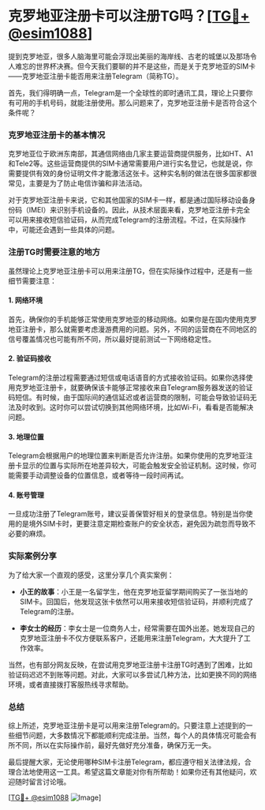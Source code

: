# 克罗地亚注册卡可以注册TG吗？[[TG💪+ @esim1088](https://t.me/s/esim1088)]

提到克罗地亚，很多人脑海里可能会浮现出美丽的海岸线、古老的城堡以及那场令人难忘的世界杯决赛。但今天我们要聊的并不是这些，而是关于克罗地亚的SIM卡——克罗地亚注册卡能否用来注册Telegram（简称TG）。

首先，我们得明确一点，Telegram是一个全球性的即时通讯工具，理论上只要你有可用的手机号码，就能注册使用。那么问题来了，克罗地亚注册卡是否符合这个条件呢？

### 克罗地亚注册卡的基本情况

克罗地亚位于欧洲东南部，其通信网络由几家主要运营商提供服务，比如HT、A1和Tele2等。这些运营商提供的SIM卡通常需要用户进行实名登记，也就是说，你需要提供有效的身份证明文件才能激活这张卡。这种实名制的做法在很多国家都很常见，主要是为了防止电信诈骗和非法活动。

对于克罗地亚注册卡来说，它和其他国家的SIM卡一样，都是通过国际移动设备身份码（IMEI）来识别手机设备的。因此，从技术层面来看，克罗地亚注册卡完全可以用来接收短信验证码，从而完成Telegram的注册流程。不过，在实际操作中，可能还会遇到一些具体的问题。

### 注册TG时需要注意的地方

虽然理论上克罗地亚注册卡可以用来注册TG，但在实际操作过程中，还是有一些细节需要注意：

#### 1. 网络环境
首先，确保你的手机能够正常使用克罗地亚的移动网络。如果你是在国内使用克罗地亚注册卡，那么就需要考虑漫游费用的问题。另外，不同的运营商在不同地区的信号覆盖情况也可能有所不同，所以最好提前测试一下网络稳定性。

#### 2. 验证码接收
Telegram的注册过程需要通过短信或电话语音的方式接收验证码。如果你选择使用克罗地亚注册卡，就要确保该卡能够正常接收来自Telegram服务器发送的验证码短信。有时候，由于国际间的通信延迟或者运营商的限制，可能会导致验证码无法及时收到。这时你可以尝试切换到其他网络环境，比如Wi-Fi，看看是否能解决问题。

#### 3. 地理位置
Telegram会根据用户的地理位置来判断是否允许注册。如果你使用的克罗地亚注册卡显示的位置与实际所在地差异较大，可能会触发安全验证机制。这时候，你可能需要手动调整设备的位置信息，或者等待一段时间再试。

#### 4. 账号管理
一旦成功注册了Telegram账号，建议妥善保管好相关的登录信息。特别是当你使用的是境外SIM卡时，更要注意定期检查账户的安全状态，避免因为疏忽而导致不必要的麻烦。

### 实际案例分享

为了给大家一个直观的感受，这里分享几个真实案例：

- **小王的故事**：小王是一名留学生，他在克罗地亚留学期间购买了一张当地的SIM卡。回国后，他发现这张卡依然可以用来接收短信验证码，并顺利完成了Telegram的注册。
  
- **李女士的经历**：李女士是一位商务人士，经常需要在国外出差。她发现自己的克罗地亚注册卡不仅方便联系客户，还能用来注册Telegram，大大提升了工作效率。

当然，也有部分网友反映，在尝试用克罗地亚注册卡注册TG时遇到了困难，比如验证码迟迟不到账等问题。对此，大家可以多尝试几种方法，比如更换不同的网络环境，或者直接拨打客服热线寻求帮助。

### 总结

综上所述，克罗地亚注册卡是可以用来注册Telegram的。只要注意上述提到的一些细节问题，大多数情况下都能顺利完成注册。当然，每个人的具体情况可能会有所不同，所以在实际操作前，最好先做好充分准备，确保万无一失。

最后提醒大家，无论使用哪种SIM卡注册Telegram，都应遵守相关法律法规，合理合法地使用这一工具。希望这篇文章能对你有所帮助！如果你还有其他疑问，欢迎随时留言讨论哦。

[[TG💪+ @esim1088](https://t.me/s/esim1088) ![Image](https://i.postimg.cc/4NQfJmqS/Snipaste-2025-05-13-00-14-12.png)]